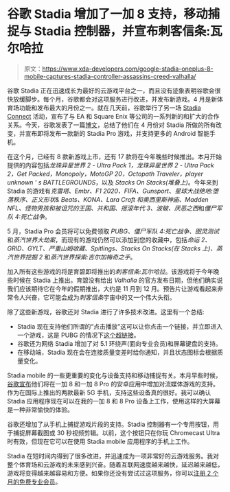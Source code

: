 # 谷歌 Stadia 增加了一加 8 支持，移动捕捉与 Stadia 控制器，并宣布刺客信条:瓦尔哈拉

> 原文：<https://www.xda-developers.com/google-stadia-oneplus-8-mobile-captures-stadia-controller-assassins-creed-valhalla/>

谷歌 Stadia 正在迅速成长为最好的云游戏平台之一，而且没有迹象表明谷歌会很快放缓脚步。每个月，谷歌都会对这项服务进行改进，并发布新游戏。4 月是新体育场功能和发布最大的月份之一。就在几天前，谷歌举行了另一场 [Stadia Connect](https://www.xda-developers.com/google-stadia-pubg-ea-square-enix/) 活动，宣布了与 EA 和 Square Enix 等公司的一系列新的和扩大的合作关系。今天，谷歌发表了一篇[博文](https://www.blog.google/products/stadia/savepoint-april-updates/)，总结了他们在 4 月份对 Stadia 所做的所有改变，并宣布即将发布一款新的 Stadia Pro 游戏，并支持更多的 Android 智能手机。

在这个月，已经有 8 款新游戏上市，还有 17 款将在今年晚些时候推出。本月开始提供的内容包括*龙珠异星世界 2 - Ultra Pack 1，龙珠异星世界 2 - Ultra Pack 2，Get Packed，Monopoly，MotoGP 20，Octopath Traveler，player unknown ' s BATTLEGROUNDS*，以及 *Stacks On Stacks(堆叠上)*。今年来到 Stadia 的游戏有*克雷塔、Embr、F1 2020、FIFA、Gunsport、星球大战绝地:堕落秩序、正义形状& Beats、KONA、Lara Croft 和奥西里斯神庙、Madden NFL、怪物男孩和被诅咒的王国、共和国、摇滚年代 3、波破、厌恶之西*和*僵尸军队 4:死亡战争*。

5 月，Stadia Pro 会员将可以免费领取 *PUBG、僵尸军队 4:死亡战争、图灵测试*和*蒸汽世界大劫案*，而现有的游戏仍然可以添加到您的收藏中，包括*命运 2、GRID、GYLT、严重山姆收藏、Spitlings、Stacks On Stacks(在 Stacks 上)、蒸汽世界挖掘 2* 和*蒸汽世界探索:吉尔加梅奇之手*。

加入所有这些游戏的将是育碧即将推出的*刺客信条:瓦尔哈拉*。该游戏将于今年晚些时候在 Stadia 上推出。育碧没有给出 *Valhalla* 的官方发布日期，但他们确实说我们应该期待它在今年的假期推出，大约是 11 月到 12 月。预告片让游戏看起来非常令人兴奋，它可能会成为*刺客信条*宇宙中的又一个伟大头衔。

除了这些新游戏，谷歌还对 Stadia 进行了许多技术改进。这里有一个总结:

*   Stadia 现在支持他们所谓的“点击播放”这可以让你点击一个链接，并立即进入一个游戏，这是 PUBG 的情况下[这个超链接](https://stadia.com/link/kVMTAhJWEFvN75pAA)。
*   谷歌还为网络 Stadia 增加了对 5.1 环绕声(面向专业会员)和屏幕键盘的支持。
*   在移动端，Stadia 现在会在连接质量变差时给你通知，并且状态图标会根据质量变化。

Stadia mobile 的一些更重要的变化与设备支持和移动捕捉有关。本月早些时候，[谷歌宣布](https://www.xda-developers.com/google-stadia-support-oneplus-phones-starting-with-oneplus-8/)他们将在一加 8 和一加 8 Pro 的安卓应用中增加对流媒体游戏的支持。作为在国际上推出的两款最新 5G 手机，支持这些设备真的很好。我可以确认 Stadia 应用程序现在可以在我的一加 8 和 8 Pro 设备上工作，使用这样的大屏幕是一种非常愉快的体验。

谷歌还增加了从手机上捕捉游戏片段的支持。Stadia 控制器有一个专用按钮，用于捕捉屏幕截图或 30 秒视频剪辑。以前，这个按钮只在你玩 Chromecast Ultra 时有效，但现在它可以在使用 Stadia mobile 应用程序的手机上工作。

Stadia 在短时间内得到了很多改进，并迅速成为一项非常好的云游戏服务。我对整个体育场和云游戏的未来感到兴奋。随着互联网速度越来越快，延迟越来越低，游戏将变得越来越容易和方便。如果你还没有尝试过这项服务，你可以[注册 2 个月的免费专业会员](https://www.xda-developers.com/google-stadia-pro-free-2-months/)。